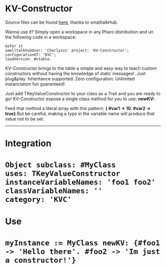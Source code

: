 # KV-Constructor
Source files can be found [here](http://www.smalltalkhub.com/#!/~Charlyzzz/KV-Constructor), thanks to smalltalkHub.

Wanna use it? Simply open a workspace in any Pharo distribution and un the following code in a workspace:

    Gofer it
    smalltalkhubUser: 'Charlyzzz' project: 'KV-Constructor';
    configurationOf: 'KVC';
    loadVersion: #stable.

KV-Constructor brings to the table a simple and easy way to teach custom constructors without having the knowledge of static messages!. Just plug&play. Inheritance supported. Zero configuration. Unlimited instanciation fun guaranteed!

Just add TKeyValueConstructor to your class as a Trait and you are ready to go! KV-Constructor expose a single class method for you to use: **newKV:**. 

Feed that method a literal array with this pattern: **{ #var1 -> 10. #var2 -> true}**
But be careful, making a typo in the variable name will produce that value not to be set.

-----

<h1> Integration <h1>

    Object subclass: #MyClass
    uses: TKeyValueConstructor
    instanceVariableNames: 'foo1 foo2'
    classVariableNames: ''
    category: 'KVC'

<h1> Use <h1>

    myInstance := MyClass newKV: {#foo1 -> 'Hello there'. #foo2 -> 'Im just a constructor!'}
